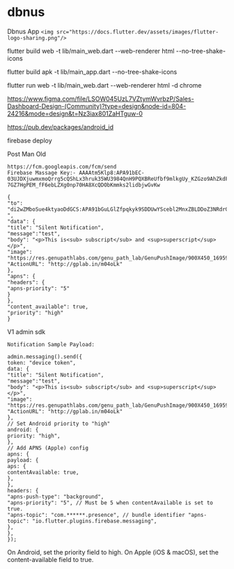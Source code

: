# dbnus

Dbnus App
`<img src="https://docs.flutter.dev/assets/images/flutter-logo-sharing.png"/>`

flutter build web -t lib/main_web.dart --web-renderer html --no-tree-shake-icons

flutter build apk -t lib/main_app.dart --no-tree-shake-icons

flutter run web -t lib/main_web.dart --web-renderer html -d chrome

https://www.figma.com/file/LSOW045UzL7VZtymWvrbzP/Sales-Dashboard-Design-(Community)?type=design&node-id=804-24216&mode=design&t=Nz3iax801ZaHTguw-0

https://pub.dev/packages/android_id

firebase deploy

Post Man Old

```
https://fcm.googleapis.com/fcm/send
Firebase Massage Key:- AAAAtm5Klp8:APA91bEC-03UJDXjuwmxmoQrrg5cQShLx3hruk35WU3984QnH9PQXBReUfbf9mlkgUy_KZGzo9AhZkdFtCh4txRY9N-7GZ7HgPEM_fF6ebLZXg0np70HA8XcQDObKmmks2lidbjwGvKw

{
"to": "di2wZMboSue4ktyaoDdGCS:APA91bGuLGlZfpqkyk9SDDUwYScebl2MnxZBLDDoZ3NRdrGCfFbI_ZyfP9VQCE1182KbXLMNJOwP5KohK7w48Ao9_r1lDzzWR2yRsc5iIDOotbTml6evRuLOkVbo38xODdfS2NAdV7h-",
"data": {
"title": "Silent Notification",
"message":"test",
"body": "<p>This is<sub> subscript</sub> and <sup>superscript</sup></p>",
"image": "https://res.genupathlabs.com/genu_path_lab/GenuPushImage/900X450_1695990869.jpg",
"ActionURL": "http://gplab.in/m04oLk"
},
"apns": {
"headers": {
"apns-priority": "5"
}
},
"content_available": true,
"priority": "high"
}
```

V1 admin sdk

```
Notification Sample Payload:

admin.messaging().send({
token: "device token",
data: {
"title": "Silent Notification",
"message":"test",
"body": "<p>This is<sub> subscript</sub> and <sup>superscript</sup></p>",
"image": "https://res.genupathlabs.com/genu_path_lab/GenuPushImage/900X450_1695990869.jpg",
"ActionURL": "http://gplab.in/m04oLk"
},
// Set Android priority to "high"
android: {
priority: "high",
},
// Add APNS (Apple) config
apns: {
payload: {
aps: {
contentAvailable: true,
},
},
headers: {
"apns-push-type": "background",
"apns-priority": "5", // Must be 5 when contentAvailable is set to true.
"apns-topic": "com.******.presence", // bundle identifier "apns-topic": "io.flutter.plugins.firebase.messaging",
},
},
});
```

On Android, set the priority field to high.
On Apple (iOS & macOS), set the content-available field to true.
